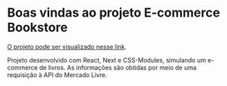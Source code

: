 # Boas vindas ao projeto E-commerce Bookstore

[O projeto pode ser visualizado nesse link](https://bookstore-ecommerce.vercel.app/).

Projeto desenvolvido com React, Next e CSS-Modules, simulando um e-commerce de livros. As informações são obtidas por meio de uma requisição à API do Mercado Livre.
